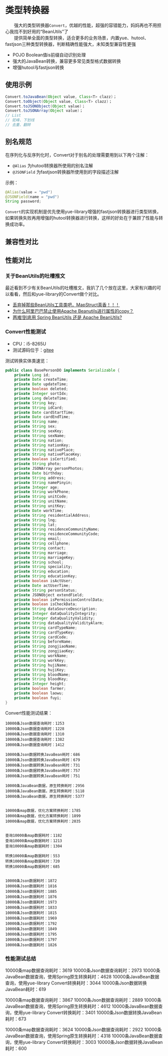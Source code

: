 # 类型转换器
　　强大的类型转换器`Convert`，优越的性能，超强的容错能力，妈妈再也不用担心我找不到好用的“BeanUtils”了<br>
　　提供简单全面的类型转换，适合更多的业务场景，内置yue、hutool、fastjson三种类型转换器，判断精确性能强大，未知类型兼容性更强
- POJO Boolean值is前缀自动识别处理
- 强大的JavaBean转换，兼容更多常见类型格式数据转换
- 增强hutool与fastjson转换

## 使用示例
```java
Convert.toJavaBean(Object value, Class<T> clazz)；
Convert.toObject(Object value, Class<T> clazz)；
Convert.toJSONObject(Object value)；
Convert.toJSONArray(Object value)；
// List
// 驼峰、下划线
// 去重、翻转
```

## 别名规范
在序列化与反序列化时，Convert对于别名的处理需要用到以下两个注解：
- `@Alias` 为hutool转换器所使用的别名注解
- `@JSONField` 为fastjson转换器所使用到的字段描述注解

示例：
```java
@Alias(value = "pwd")
@JSONField(name = "pwd")
String password;
```

`Convert`的实现机制是优先使用yue-library增强的fastjson转换器进行类型转换，如果转换失败再用增强的hutool转换器进行转换，这样的好处在于兼顾了性能与转换成功率。

## 兼容性对比
## 性能对比
### 关于BeanUtils的吐槽推文
最近看到不少有关BeanUtils的吐槽推文，我扒了几个放在这里，大家有兴趣的可以看看，然后和yue-library的Convert做个对比。
- [丢弃掉那些BeanUtils工具类吧，MapStruct真香！！！](https://mp.weixin.qq.com/s?__biz=MzI3NzE0NjcwMg==&mid=2650139073&idx=1&sn=8834525faf92fc03b8b5140370791cbb&chksm=f36bf4e0c41c7df62f5eb504c8cdecaecb5e33a8482b566376d020cb876094fa62c9c382a981&mpshare=1&scene=24&srcid=0810sEp1Jv5xdaJlJ9HsI3Z4&sharer_sharetime=1597033323461&sharer_shareid=c28002123ec365b3abc5938fbde53373&key=c796d4af4f06ffa838f0a26ec1a8a13694c868e059a79d8ed67e82d2933c0dbc6f8bd223ba30c4d5701f81f69828a9751afe2ac8f162cb56db8aadd41d3b6be362c10d0ddba59dd4c96269c6bc4dbed6eb2194f94902a5247ac63ab3093d10517f993d6d5e16c1878f0b9012b560a0c4b2139e4c173868dfbb84bc2c6bb6d610&ascene=14&uin=MTM4OTYzMzk2MQ%3D%3D&devicetype=Windows+10+x64&version=62090529&lang=zh_CN&exportkey=AVLIvfPnnrfAowHWva1T6EY%3D&pass_ticket=QpP9Y9vFuFN8yhDb5fZYbaSMtFCU8gpLfZalNCmTT%2FBk8n292dt0gtjzfOo%2FVsl%2F&wx_header=0)
- [为什么阿里巴巴禁止使用Apache Beanutils进行属性的copy？](https://mp.weixin.qq.com/s?__biz=MzI3NzE0NjcwMg==&mid=2650137356&idx=1&sn=c1d3f57eb9ae9b535ed41560939a13b7&chksm=f36bfe2dc41c773b9086fa01735581616c438dba1619c0e8e26d429612739155d65c6b9ca120&scene=21#wechat_redirect)
- [两难!到底用 Spring BeanUtils 还是 Apache BeanUtils?](https://maimai.cn/article/detail?fid=1541200193&efid=l_ClkeqIr95Y61v9qcAdsQ&from=single_feed)

### Convert性能测试
- CPU：i5-8265U
- 测试源码位于：[gitee](https://gitee.com/yl-yue/yue-library/blob/j11.2.3.2/yue-library-samples/yue-library-test/src/main/java/ai/yue/library/test/controller/data/jdbc/performance/PerformanceController.java)

测试转换实体类速览：
```java
public class BasePersonDO implements Serializable {
	private Long id;
	private Date createTime;
	private Date updateTime;
	private boolean deleted;
	private Integer sortIdx;
	private Long deleteTime;
	private String key;
	private String idCard;
	private Date cardStartTime;
	private Date cardEndTime;
	private String name;
	private String sex;
	private String sexKey;
	private String sexName;
	private String nation;
	private String nationKey;
	private String nativePlace;
	private String nativePlaceKey;
	private boolean isCertified;
	private String photo;
	private JSONArray personPhotos;
	private Date birthday;
	private String address;
	private String namePinyin;
	private Integer age;
	private String workPhone;
	private String unitCode;
	private String unitName;
	private String unitKey;
	private Date workTime;
	private String residentialAddress;
	private String lng;
	private String lat;
	private String residenceCommunityName;
	private String residenceCommunityCode;
	private String email;
	private String cellphone;
	private String contact;
	private String marriage;
	private String marriageKey;
	private String school;
	private String speciality;
	private String education;
	private String educationKey;
	private boolean isActUser;
	private Date actUserTime;
	private String personStatus;
	private JSONObject extendField;
	private boolean isPermissionControlData;
	private boolean isCheckData;
	private String dataSourceDescription;
	private Integer dataQualityIntegrity;
	private Integer dataQualityValidity;
	private String dataQualityValidityAlarm;
	private String cardTypeName;
	private String cardTypeKey;
	private String cardCode;
	private String beforeName;
	private String zongjiaoName;
	private String zongjiaoKey;
	private String workName;
	private String workKey;
	private String hujiName;
	private String hujiKey;
	private String bloodName;
	private String bloodKey;
	private Integer height;
	private boolean farmer;
	private boolean laowu;
	private boolean fuyi;
}
```

Convert性能测试结果：
```
10000条Json数据查询耗时：1253
10000条Json数据查询耗时：1228
10000条Json数据查询耗时：1310
10000条Json数据查询耗时：1382
10000条Json数据查询耗时：1412

10000条Json数据转换JavaBean耗时：686
10000条Json数据转换JavaBean耗时：679
10000条Json数据转换JavaBean耗时：731
10000条Json数据转换JavaBean耗时：757
10000条Json数据转换JavaBean耗时：751

10000条JavaBean数据，原生转换耗时：2956
10000条JavaBean数据，原生转换耗时：5118
10000条JavaBean数据，原生转换耗时：5377


10000条map数据，优化方案转换耗时：1785
10000条map数据，优化方案转换耗时：1899
10000条map数据，优化方案转换耗时：2035


查询10000条map数据耗时：1182
查询10000条map数据耗时：1213
查询10000条map数据耗时：1304

转换10000条map数据耗时：553
转换10000条map数据耗时：720
转换10000条map数据耗时：685


10000条Json数据耗时：1872
10000条Json数据耗时：1816
10000条Json数据耗时：1885
10000条Json数据耗时：1876
10000条Json数据耗时：1973
10000条Json数据耗时：1833
10000条Json数据耗时：1815
10000条Json数据耗时：1969
10000条Json数据耗时：1792
10000条Json数据耗时：1849
10000条Json数据耗时：1795
10000条Json数据耗时：1797
10000条Json数据耗时：1826
```

### 性能测试总结
10000条map数据查询耗时：3619
10000条Json数据查询耗时：2973
10000条JavaBean数据查询，使用Spring原生转换耗时：4628
10000条JavaBean数据查询，使用yue-library Convert转换耗时：3044
10000条Json数据转换JavaBean耗时：619

10000条map数据查询耗时：3867
10000条Json数据查询耗时：2889
10000条JavaBean数据查询，使用Spring原生转换耗时：4612
10000条JavaBean数据查询，使用yue-library Convert转换耗时：3401
10000条Json数据转换JavaBean耗时：673

10000条map数据查询耗时：3624
10000条Json数据查询耗时：2922
10000条JavaBean数据查询，使用Spring原生转换耗时：4318
10000条JavaBean数据查询，使用yue-library Convert转换耗时：3003
10000条Json数据转换JavaBean耗时：600